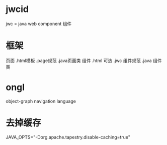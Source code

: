 # jwcid
jwc = java web component 组件

# 框架

页面 .html模板 .page规范  .java页面类
组件 .html 可选 .jwc 组件规范 .java 组件类

# ongl
object-graph navigation language

# 去掉缓存
JAVA_OPTS="-Dorg.apache.tapestry.disable-caching=true"
